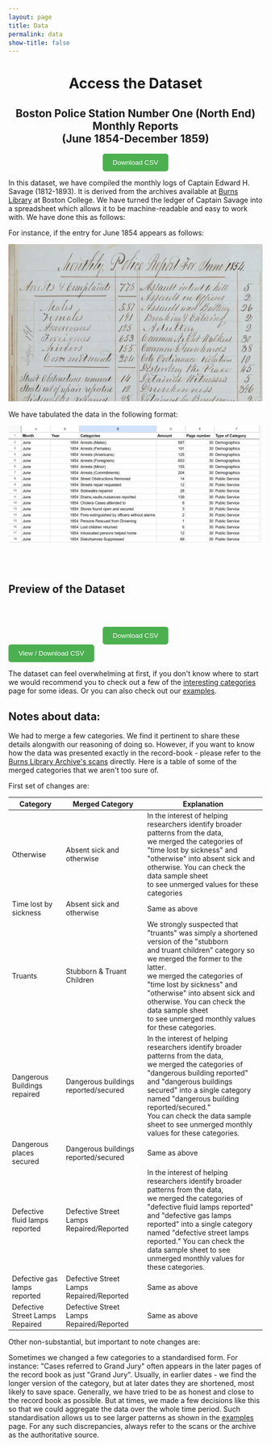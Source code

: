 ```yaml
---
layout: page
title: Data
permalink: data
show-title: false
---
```


<center><h1> Access the Dataset </h1></center>

<center><h2>Boston Police Station Number One (North End) Monthly Reports <br> (June 1854-December 1859)</h2></center>

<center><a href="https://raw.githubusercontent.com/BCDigSchol/policedata/main/data/data_download.zip" target="_blank" rel="noopener" title="Download the Zip file">
  <button style="padding: 10px 20px; background-color: #4CAF50; color: white; border: none; border-radius: 5px; cursor: pointer;">
Download CSV
  </button>
</a>
</center>


In this dataset, we have compiled the  monthly logs of Captain Edward H. Savage (1812-1893). It is derived from the archives available at [Burns Library](https://libguides.bc.edu/burns) at Boston College. We have turned the ledger of Captain Savage into a spreadsheet which allows it to be machine-readable and easy to work with. We have done this as follows:  

For instance, if the entry for June 1854 appears as follows: 

<p align="center">
    <img src="assets/img/archive_screenshot.png" />
</p>


We have tabulated the data in the following format:

<p align="center">
    <img src="assets/img/data_screenshot.png" />
</p>

<p><br><br></p>

## Preview of the Dataset

<table id="data-table" class="display"></table>

<link rel="stylesheet" href="https://cdn.datatables.net/1.13.6/css/jquery.dataTables.min.css">
<script src="https://code.jquery.com/jquery-3.7.0.min.js"></script>
<script src="https://cdn.datatables.net/1.13.6/js/jquery.dataTables.min.js"></script>

<script>
fetch('{{ "/data/data.json" | relative_url }}')
  .then(response => response.json())
  .then(data => {
    const columns = Object.keys(data[0]).map(key => ({ title: key, data: key }));
    $('#data-table').DataTable({
      data: data,
      columns: columns,
      pageLength: 25,
      lengthMenu: [10, 25, 50, 100],
    });
  });
</script>

<p> <br> </p>


<center><a href="https://raw.githubusercontent.com/BCDigSchol/policedata/main/data/data_download.zip" target="_blank" rel="noopener" title="Download the Zip file">
  <button style="padding: 10px 20px; background-color: #4CAF50; color: white; border: none; border-radius: 5px; cursor: pointer;">
Download CSV
  </button>
</a>
</center>
  <button style="padding: 10px 20px; background-color: #4CAF50; color: white; border: none; border-radius: 5px; cursor: pointer;">
    View / Download CSV
  </button>
</a>
</center>  

The dataset can feel overwhelming at first, if you don't know where to start we would recommend you to check out a few of the [interesting categories](/policedata/interesting_discoveries) page for some ideas. Or you can also check out our [examples](/policedata/example1).




    

## Notes about data:

We had to merge a few categories. We find it pertinent to share these details alongwith our reasoning of doing so. 
However, if you want to know how the data was presented exactly in the record-book - please refer to the [Burns Library Archive's scans](https://findingaids.bc.edu/repositories/2/archival_objects/47581) directly. Here is a table of some of the merged categories that we aren't too sure of. 

First set of changes are:

| Category | Merged Category | Explanation |
|---|---|---|
| Otherwise | Absent sick and otherwise | In the interest of helping researchers identify broader patterns from the data, <br>we merged the categories of "time lost by sickness" and <br>"otherwise" into absent sick and otherwise. You can check the data sample sheet <br>to see unmerged values for these categories |
| Time lost by sickness | Absent sick and otherwise | Same as above |
| Truants | Stubborn & Truant Children | We strongly suspected that "truants" was simply a shortened version of the "stubborn<br>and truant children" category so we merged the former to the latter. <br>we merged the categories of "time lost by sickness" and <br>"otherwise" into absent sick and otherwise. You can check the data sample sheet <br>to see unmerged monthly values for these categories. |
| Dangerous Buildings repaired | Dangerous buildings reported/secured | In the interest of helping researchers identify broader patterns from the data, <br>we merged the categories of "dangerous building reported" and "dangerous buildings <br>secured" into a single category named "dangerous building reported/secured."  <br>You can check the data sample sheet  to see unmerged monthly values for these categories. |
| Dangerous places secured | Dangerous buildings reported/secured | Same as above |
| Defective fluid lamps reported | Defective Street Lamps Repaired/Reported | In the interest of helping researchers identify broader patterns from the data, <br>we merged the categories of "defective fluid lamps reported" and  "defective gas lamps reported" into a single category <br>named "defective street lamps reported."  You can check the data sample sheet to see <br>unmerged monthly values for these categories. |
| Defective gas lamps reported | Defective Street Lamps Repaired/Reported | Same as above |
| Defective Street Lamps Repaired | Defective Street Lamps Repaired/Reported | Same as above |


Other non-substantial, but important to note changes are:

Sometimes we changed a few categories to a standardised form. For instance: "Cases referred to Grand Jury" often appears in the later pages of the record book as just "Grand Jury". Usually, in earlier dates - we find the longer version of the category, but at later dates they are shortened, most likely to save space. Generally, we have tried to be as honest and close to the record book as possible. But at times, we made a few decisions like this so that we could aggregate the data over the whole time period. Such standardisation allows us to see larger patterns as shown in the [examples](/policedata/example1) page. For any such discrepancies, always refer to the scans or the archive as the authoritative source.  
